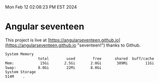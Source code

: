 Mon Feb 12 02:08:23 PM EST 2024

# Angular seventeen


This project is live at [https://angularseventeen.github.io](https://angularseventeen.github.io "seventeen!") thanks to Github.

```bash
System Memory
               total        used        free      shared  buff/cache   available
Mem:            15Gi       2.5Gi       2.0Gi       309Mi        11Gi        12Gi
Swap:          8.0Gi        22Mi       8.0Gi
System Storage
514M	.
```
```bash
